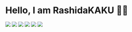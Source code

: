 # Hello, I am RashidaKAKU 👏🏻

![](https://img.shields.io/badge/python3-%E5%AD%A6%E4%B9%A0%E4%B8%AD-yellow)
![](https://img.shields.io/badge/JavaScript-%E5%AD%A6%E4%B9%A0%E4%B8%AD-yellow)
![](https://img.shields.io/badge/Batchfile-%E5%AD%A6%E4%B9%A0%E4%B8%AD-yellow)
![](https://img.shields.io/badge/HTML-%E5%AD%A6%E4%B9%A0%E4%B8%AD-yellow)
![](https://img.shields.io/badge/windows-%E7%8E%AF%E5%A2%83-blue)
![](https://img.shields.io/badge/VS%20CODE-%E7%BC%96%E8%BE%91%E5%99%A8-blue)

